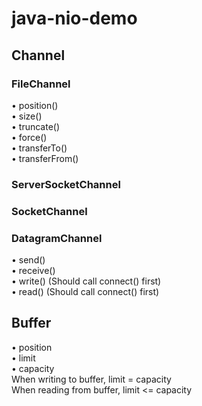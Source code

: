 # java-nio-demo

## Channel
### FileChannel
• position()  
• size()  
• truncate()  
• force()  
• transferTo()  
• transferFrom()

### ServerSocketChannel
### SocketChannel
### DatagramChannel
• send()  
• receive()  
• write() (Should call connect() first)  
• read() (Should call connect() first)

## Buffer
• position  
• limit  
• capacity  
When writing to buffer, limit = capacity  
When reading from buffer,  limit <= capacity  